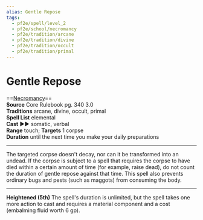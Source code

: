 ```yaml
---
alias: Gentle Repose
tags:
  - pf2e/spell/level_2
  - pf2e/school/necromancy
  - pf2e/tradition/arcane
  - pf2e/tradition/divine
  - pf2e/tradition/occult
  - pf2e/tradition/primal
---
```


# Gentle Repose

==[Necromancy](Necromancy.md)==  
__Source__ Core Rulebook pg. 340 3.0  
**Traditions** arcane, divine, occult, primal  
**Spell List** elemental  
**Cast** ►► somatic, verbal  
**Range** touch; **Targets** 1 corpse  
**Duration** until the next time you make your daily preparations

---

The targeted corpse doesn't decay, nor can it be transformed into an undead. If the corpse is subject to a spell that requires the corpse to have died within a certain amount of time (for example, raise dead), do not count the duration of gentle repose against that time. This spell also prevents ordinary bugs and pests (such as maggots) from consuming the body.

<hr>

**Heightened (5th)** The spell's duration is unlimited, but the spell takes one more action to cast and requires a material component and a cost (embalming fluid worth 6 gp).
